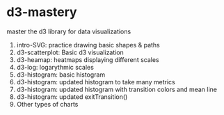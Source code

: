 # d3-mastery
master the d3 library for data visualizations

1. intro-SVG: practice drawing basic shapes & paths
2. d3-scatterplot: Basic d3 visualization
3. d3-heamap: heatmaps displaying different scales
4. d3-log: logarythmic scales 
5. d3-histogram: basic histogram
6. d3-histogram: updated histogram to take many metrics
7. d3-histogram: updated histogram with transition colors and mean line
8. d3-histogram: updated exitTransition()
9. Other types of charts

